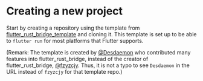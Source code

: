 # Creating a new project

Start by creating a repository using the template from [flutter_rust_bridge_template]
and cloning it. This template is set up to be able to `flutter run` for most platforms
that Flutter supports.

(Remark: The template is created by [@Desdaemon](https://github.com/Desdaemon) who
contributed many features into flutter_rust_bridge, instead of the creator of
flutter_rust_bridge, [@fzyzcjy](https://github.com/fzyzcjy). Thus, it is not a typo to
see `Desdaemon` in the URL instead of `fzyzcjy` for that template repo.)

[flutter_rust_bridge_template]: https://github.com/Desdaemon/flutter_rust_bridge_template
